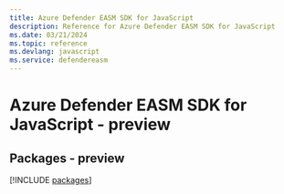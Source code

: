 ```yaml
---
title: Azure Defender EASM SDK for JavaScript
description: Reference for Azure Defender EASM SDK for JavaScript
ms.date: 03/21/2024
ms.topic: reference
ms.devlang: javascript
ms.service: defendereasm
---
```

# Azure Defender EASM SDK for JavaScript - preview
## Packages - preview
[!INCLUDE [packages](defender-easm-index.md)]
